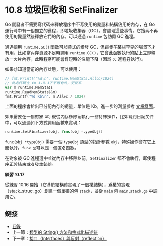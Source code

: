 # 10.8 垃圾回收和 SetFinalizer

Go 開發者不需要寫代碼來釋放程序中不再使用的變量和結構佔用的內存，在 Go 運行時中有一個獨立的進程，即垃圾收集器（GC），會處理這些事情，它搜索不再使用的變量然後釋放它們的內存。可以通過 `runtime` 包訪問 GC 進程。

通過調用 `runtime.GC()` 函數可以顯式的觸發 GC，但這隻在某些罕見的場景下才有用，比如當內存資源不足時調用 `runtime.GC()`，它會此函數執行的點上立即釋放一大片內存，此時程序可能會有短時的性能下降（因爲 `GC` 進程在執行）。

如果想知道當前的內存狀態，可以使用：

```go
// fmt.Printf("%d\n", runtime.MemStats.Alloc/1024)
// 此處代碼在 Go 1.5.1下不再有效，更正爲
var m runtime.MemStats
runtime.ReadMemStats(&m)
fmt.Printf("%d Kb\n", m.Alloc / 1024)
```

上面的程序會給出已分配內存的總量，單位是 Kb。進一步的測量參考 [文檔頁面](http://golang.org/pkg/runtime/#MemStatsType)。

如果需要在一個對象 obj 被從內存移除前執行一些特殊操作，比如寫到日誌文件中，可以通過如下方式調用函數來實現：

```go
runtime.SetFinalizer(obj, func(obj *typeObj))
```

`func(obj *typeObj)` 需要一個 `typeObj` 類型的指針參數 `obj`，特殊操作會在它上面執行。`func` 也可以是一個匿名函數。

在對象被 GC 進程選中並從內存中移除以前，`SetFinalizer` 都不會執行，即使程序正常結束或者發生錯誤。

**練習 10.17**

從練習 10.16 開始（它基於結構體實現了一個棧結構），爲棧的實現（stack_struct.go）創建一個單獨的包 `stack`，並從 `main` 包 `main.stack.go` 中調用它。

## 鏈接

- [目錄](directory.md)
- 上一節：[類型的 String() 方法和格式化描述符](10.7.md)
- 下一章：[接口（Interfaces）與反射（reflection）](11.0.md)
